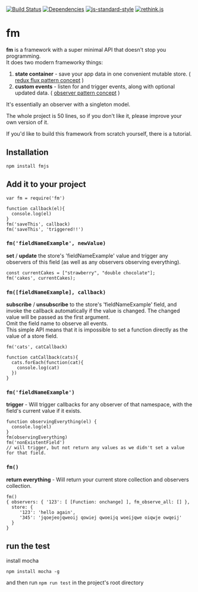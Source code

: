[![Build Status](https://travis-ci.org/basiclaser/fm.svg?branch=master)](https://travis-ci.org/basiclaser/fm)
[![Dependencies](https://travis-ci.org/basiclaser/fm.svg?branch=master)](https://travis-ci.org/basiclaser/fm)
[![js-standard-style](https://img.shields.io/badge/code%20style-standard-brightgreen.svg)](http://standardjs.com/)
[![rethink.js](https://img.shields.io/badge/rethink-js-yellow.svg)](https://github.com/rethinkjs/manifest)

# fm

__fm__ is a framework with a super minimal API that doesn't stop you programming.<br>
It does two modern frameworky things:

1. __state container__ - save your app data in one convenient mutable store. ( [redux flux pattern concept](http://redux.js.org/) )
2. __custom events__ - listen for and trigger events, along with optional updated data. ( [observer pattern concept](https://addyosmani.com/resources/essentialjsdesignpatterns/book/#observerpatternjavascript) )

It's essentially an observer with a singleton model.

The whole project is 50 lines, so if you don't like it, please improve your own version of it.<br>

If you'd like to build this framework from scratch yourself, there is a tutorial.
<!--
This was made as part of a tutorial exploring how to build a framework, the point of which is that we should learn to code first and not rely on frameworks as much - let's be programmers, not 'angular people' or 'react people'. __Read it here:__ [Build your own javascript framework!](http://system-art.io/fm)
-->

## Installation

```
npm install fmjs
```
## Add it to your project
```
var fm = require('fm')

function callback(el){
  console.log(el)
}
fm('saveThis', callback)
fm('saveThis', 'triggered!!')
```


### `fm('fieldNameExample', newValue)`

__set__ / __update__ the store's 'fieldNameExample' value and trigger any observers of this field (as well as any observers observing everything).
  ```
const currentCakes = ["strawberry", "double chocolate"];
fm('cakes', currentCakes);
  ```
### `fm([fieldNameExample], callback)`

__subscribe__ / __unsubscribe__ to the store's 'fieldNameExample' field, and invoke the callback automatically if the value is changed. The changed value will be passed as the first argument.<br>
Omit the field name to observe all events.<br>
This simple API means that it is impossible to set a function directly as the value of a store field.
```
fm('cats', catCallback)

function catCallback(cats){
  cats.forEach(function(cat){
    console.log(cat)
  })
}
```

### `fm('fieldNameExample')`
__trigger__ - Will trigger callbacks for any observer of that namespace, with the field's current value if it exists.
```
function observingEverything(el) {
  console.log(el)
}
fm(observingEverything)
fm('nonExistentField')
// will trigger, but not return any values as we didn't set a value for that field.
```

### `fm()`

__return everything__ - Will return your current store collection and observers collection.
```
fm()
{ observers: { '123': [ [Function: onchange] ], fm_observe_all: [] },
  store: {
     '123': 'hello again',
     '345': 'jqoejeojqweoij qowiej qwoeijq woeijqwe oiqwje owqeij'
  }
}
```

## run the test
install mocha
```
npm install mocha -g
```
and then run `npm run test` in the project's root directory
